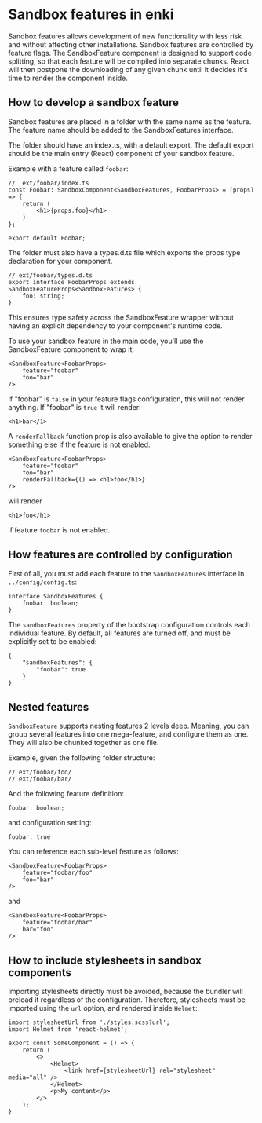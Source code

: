 # Sandbox features in enki

Sandbox features allows development of new functionality with less risk and without affecting
other installations. Sandbox features are controlled by feature flags. The SandboxFeature component
is designed to support code splitting, so that each feature will be compiled into separate chunks. React
will then postpone the downloading of any given chunk until it decides it's time to render the component
inside.

## How to develop a sandbox feature

Sandbox features are placed in a folder with the same name as the feature. The feature name should be added
to the SandboxFeatures interface.

The folder should have an index.ts, with a default export. The default
export should be the main entry (React) component of your sandbox feature.

Example with a feature called `foobar`:

    //  ext/foobar/index.ts
    const Foobar: SandboxComponent<SandboxFeatures, FoobarProps> = (props) => {
        return (
            <h1>{props.foo}</h1>
        )
    };

    export default Foobar;

The folder must also have
a types.d.ts file which exports the props type declaration for your component.

    // ext/foobar/types.d.ts
    export interface FoobarProps extends SandboxFeatureProps<SandboxFeatures> {
        foo: string;
    }

This ensures type safety across the SandboxFeature wrapper without having an explicit dependency
to your component's runtime code.

To use your sandbox feature in the main code, you'll use the SandboxFeature component
to wrap it:

    <SandboxFeature<FoobarProps>
        feature="foobar"
        foo="bar"
    />

If "foobar" is `false` in your feature flags configuration, this will not render anything.
If "foobar" is `true` it will render:

    <h1>bar</1>

A `renderFallback` function prop is also available to give the option to render something else
if the feature is not enabled:

    <SandboxFeature<FoobarProps>
        feature="foobar"
        foo="bar"
        renderFallback={() => <h1>foo</h1>}
    />

will render

    <h1>foo</h1>

if feature `foobar` is not enabled.

## How features are controlled by configuration

First of all, you must add each feature to the `SandboxFeatures` interface in `../config/config.ts`:

    interface SandboxFeatures {
        foobar: boolean;
    }

The `sandboxFeatures` property of the bootstrap configuration controls each individual feature. By default,
all features are turned off, and must be explicitly set to be enabled:

    {
        "sandboxFeatures": {
            "foobar": true
        }
    }

## Nested features

`SandboxFeature` supports nesting features 2 levels deep. Meaning, you can group several features into one
mega-feature, and configure them as one. They will also be chunked together as one file.

Example, given the following folder structure:

    // ext/foobar/foo/
    // ext/foobar/bar/

And the following feature definition:

    foobar: boolean;

and configuration setting:

    foobar: true

You can reference each sub-level feature as follows:

    <SandboxFeature<FoobarProps>
        feature="foobar/foo"
        foo="bar"
    />

and

    <SandboxFeature<FoobarProps>
        feature="foobar/bar"
        bar="foo"
    />

## How to include stylesheets in sandbox components

Importing stylesheets directly must be avoided, because the bundler will preload it regardless of the configuration.
Therefore, stylesheets must be imported using the `url` option, and rendered inside `Helmet`:

    import stylesheetUrl from './styles.scss?url';
    import Helmet from 'react-helmet';

    export const SomeComponent = () => {
        return (
            <>
                <Helmet>
                    <link href={stylesheetUrl} rel="stylesheet" media="all" />
                </Helmet>
                <p>My content</p>
            </>
        );
    }
